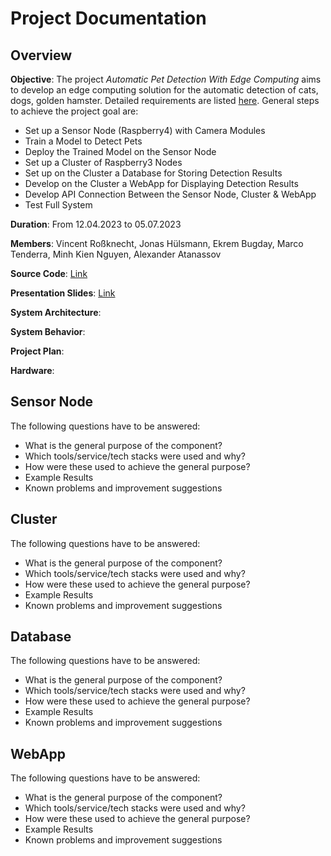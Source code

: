 # Project Documentation

## Overview

**Objective**: The project *Automatic Pet Detection With Edge Computing* aims to develop an edge computing solution for the automatic detection of cats, dogs, golden hamster. Detailed requirements are listed [here](https://www.christianbaun.de/CGC23/index.html). General steps to achieve the project goal are:
- Set up a Sensor Node (Raspberry4) with Camera Modules
- Train a Model to Detect Pets
- Deploy the Trained Model on the Sensor Node
- Set up a Cluster of Raspberry3 Nodes
- Set up on the Cluster a Database for Storing Detection Results 
- Develop on the Cluster a WebApp for Displaying Detection Results
- Develop API Connection Between the Sensor Node, Cluster & WebApp
- Test Full System

**Duration**: From 12.04.2023 to 05.07.2023

**Members**: Vincent Roßknecht, Jonas Hülsmann, Ekrem Bugday, Marco Tenderra, Minh Kien Nguyen, Alexander Atanassov

**Source Code**: [Link](https://github.com/ccfrauasgr2/pet-detection/tree/main)

**Presentation Slides**: [Link](https://docs.google.com/presentation/d/1wE96Q1euAeaRYBAPP1TrVFQCkrlQES2NmLTt2wVjyIs/edit?usp=sharing)

**System Architecture**:

**System Behavior**:

**Project Plan**:

**Hardware**:

## Sensor Node

The following questions have to be answered:

- What is the general purpose of the component?
- Which tools/service/tech stacks were used and why?
- How were these used to achieve the general purpose?
- Example Results
- Known problems and improvement suggestions

## Cluster

The following questions have to be answered:

- What is the general purpose of the component?
- Which tools/service/tech stacks were used and why?
- How were these used to achieve the general purpose?
- Example Results
- Known problems and improvement suggestions

## Database

The following questions have to be answered:

- What is the general purpose of the component?
- Which tools/service/tech stacks were used and why?
- How were these used to achieve the general purpose?
- Example Results
- Known problems and improvement suggestions

## WebApp

The following questions have to be answered:

- What is the general purpose of the component?
- Which tools/service/tech stacks were used and why?
- How were these used to achieve the general purpose?
- Example Results
- Known problems and improvement suggestions

